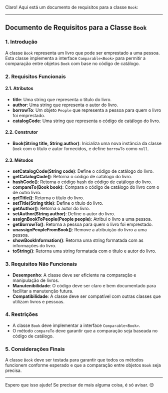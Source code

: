 Claro! Aqui está um documento de requisitos para a classe `Book`:

---

## Documento de Requisitos para a Classe `Book`

### 1. Introdução
A classe `Book` representa um livro que pode ser emprestado a uma pessoa. Esta classe implementa a interface `Comparable<Book>` para permitir a comparação entre objetos `Book` com base no código de catálogo.

### 2. Requisitos Funcionais

#### 2.1. Atributos
- **title**: Uma string que representa o título do livro.
- **author**: Uma string que representa o autor do livro.
- **borrowTo**: Um objeto `People` que representa a pessoa para quem o livro foi emprestado.
- **catalogCode**: Uma string que representa o código de catálogo do livro.

#### 2.2. Construtor
- **Book(String title, String author)**: Inicializa uma nova instância da classe `Book` com o título e autor fornecidos, e define `borrowTo` como `null`.

#### 2.3. Métodos

- **setCatalogCode(String code)**: Define o código de catálogo do livro.
- **getCatalogCode()**: Retorna o código de catálogo do livro.
- **hashCode()**: Retorna o código hash do código de catálogo do livro.
- **compareTo(Book book)**: Compara o código de catálogo do livro com o de outro livro.
- **getTitle()**: Retorna o título do livro.
- **setTitle(String title)**: Define o título do livro.
- **getAuthor()**: Retorna o autor do livro.
- **setAuthor(String author)**: Define o autor do livro.
- **assignBookToPeople(People people)**: Atribui o livro a uma pessoa.
- **getBorrowTo()**: Retorna a pessoa para quem o livro foi emprestado.
- **unassignPeopleFromBook()**: Remove a atribuição do livro a uma pessoa.
- **showBookInformation()**: Retorna uma string formatada com as informações do livro.
- **toString()**: Retorna uma string formatada com o título e autor do livro.

### 3. Requisitos Não Funcionais

- **Desempenho**: A classe deve ser eficiente na comparação e manipulação de livros.
- **Manutenibilidade**: O código deve ser claro e bem documentado para facilitar a manutenção futura.
- **Compatibilidade**: A classe deve ser compatível com outras classes que utilizam livros e pessoas.

### 4. Restrições

- A classe `Book` deve implementar a interface `Comparable<Book>`.
- O método `compareTo` deve garantir que a comparação seja baseada no código de catálogo.

### 5. Considerações Finais

A classe `Book` deve ser testada para garantir que todos os métodos funcionem conforme esperado e que a comparação entre objetos `Book` seja precisa.

---

Espero que isso ajude! Se precisar de mais alguma coisa, é só avisar. 😊